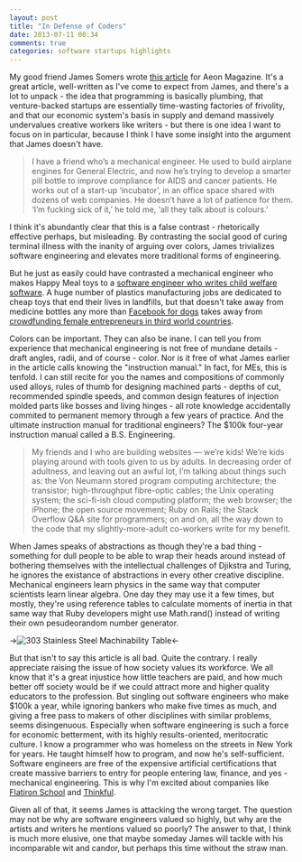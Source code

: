 ```yaml
---
layout: post
title: "In Defense of Coders"
date: 2013-07-11 00:34
comments: true
categories: software startups highlights
---
```


My good friend James Somers wrote [this article](http://www.aeonmagazine.com/living-together/james-somers-web-developer-money/) for Aeon Magazine. It's a great article, well-written as I've come to expect from James, and there's a lot to unpack - the idea that programming is basically plumbing, that venture-backed startups are essentially time-wasting factories of frivolity, and that our economic system's basis in supply and demand massively undervalues creative workers like writers - but there is one idea I want to focus on in particular, because I think I have some insight into the argument that James doesn't have.

> I have a friend who’s a mechanical engineer. He used to build airplane engines for General Electric, and now he’s trying to develop a smarter pill bottle to improve compliance for AIDS and cancer patients. He works out of a start-up ‘incubator’, in an office space shared with dozens of web companies. He doesn’t have a lot of patience for them. ‘I’m fucking sick of it,’ he told me, ‘all they talk about is colours.’

I think it's abundantly clear that this is a false contrast - rhetorically effective perhaps, but misleading. By contrasting the social good of curing terminal illness with the inanity of arguing over colors, James trivializes software engineering and elevates more traditional forms of engineering.

But he just as easily could have contrasted a mechanical engineer who makes Happy Meal toys to a [software engineer who writes child welfare software](http://pivotallabs.com/see-your-work-product-in-its-natural-habitat/). A huge number of plastics manufacturing jobs are dedicated to cheap toys that end their lives in landfills, but that doesn't take away from medicine bottles any more than [Facebook for dogs](http://www.wheremydogsat.com/) takes away from [crowdfunding female entrepreneurs in third world countries](http://www.kiva.org).

Colors can be important. They can also be inane. I can tell you from experience that mechanical engineering is not free of mundane details - draft angles, radii, and of course - color. Nor is it free of what James earlier in the article calls knowing the "instruction manual." In fact, for MEs, this is tenfold. I can still recite for you the names and compositions of commonly used alloys, rules of thumb for designing machined parts - depths of cut, recommended spindle speeds, and common design features of injection molded parts like bosses and living hinges - all rote knowledge accidentally commited to permanent memory through a few years of practice. And the ultimate instruction manual for traditional engineers? The $100k four-year instruction manual called a B.S. Engineering.

> My friends and I who are building websites — we’re kids! We’re kids playing around with tools given to us by adults. In decreasing order of adultness, and leaving out an awful lot, I’m talking about things such as: the Von Neumann stored program computing architecture; the transistor; high-throughput fibre-optic cables; the Unix operating system; the sci-fi-ish cloud computing platform; the web browser; the iPhone; the open source movement; Ruby on Rails; the Stack Overflow Q&A site for programmers; on and on, all the way down to the code that my slightly-more-adult co-workers write for my benefit.

When James speaks of abstractions as though they're a bad thing - something for dull people to be able to wrap their heads around instead of bothering themselves with the intellectual challenges of Djikstra and Turing, he ignores the existance of abstractions in every other creative discipline. Mechanical engineers learn physics in the same way that computer scientists learn linear algebra. One day they may use it a few times, but mostly, they're using reference tables to calculate moments of inertia in that same way that Ruby developers might use Math.rand() instead of writing their own pesudeorandom number generator.

->![303 Stainless Steel Machinability Table](/images/blog/303-table.jpg)<-

But that isn't to say this article is all bad. Quite the contrary. I really appreciate raising the issue of how society values its workforce. We all know that it's a great injustice how little teachers are paid, and how much better off society would be if we could attract more and higher quality educators to the profession. But singling out software engineers who make $100k a year, while ignoring bankers who make five times as much, and giving a free pass to makers of other disciplines with similar problems, seems disingenuous. Especially when software engineering is such a force for economic betterment, with its highly results-oriented, meritocratic culture. I know a programmer who was homeless on the streets in New York for years. He taught himself how to program, and now he's self-sufficient. Software engineers are free of the expensive artificial certifications that create massive barriers to entry for people entering law, finance, and yes - mechanical engineering. This is why I'm excited about companies like [Flatiron School](http://www.flatironschool.com) and [Thinkful](http://www.thinkful.com).

Given all of that, it seems James is attacking the wrong target. The question may not be why are software engineers valued so highly, but why are the artists and writers he mentions valued so poorly? The answer to that, I think is much more elusive, one that maybe someday James will tackle with his incomparable wit and candor, but perhaps this time without the straw man.
